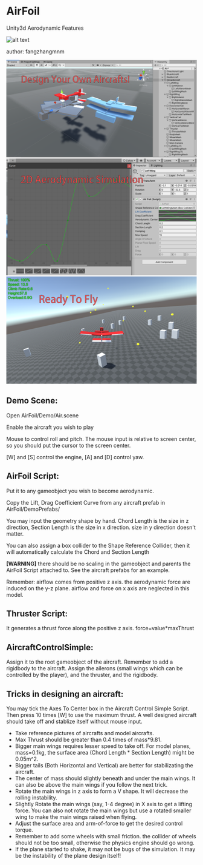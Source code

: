 # AirFoil

Unity3d Aerodynamic Features

![alt text](222.gif)

author: fangzhangmnm

![alt text](1.png)
![alt text](2.png)
![alt text](3.png)

## Demo Scene:

Open AirFoil/Demo/Air.scene

Enable the aircraft you wish to play

Mouse to control roll and pitch. The mouse input is relative to screen center, so you should put the cursor to the screen center.

[W] and [S] control the engine, [A] and [D] control yaw.

## AirFoil Script:

Put it to any gameobject you wish to become aerodynamic.

Copy the Lift, Drag Coefficient Curve from any aircraft prefab in AirFoil/DemoPrefabs/

You may input the geometry shape by hand. Chord Length is the size in z direction, Section Length is the size in x direction. size in y direction doesn't matter.

You can also assign a box collider to the Shape Reference Collider, then it will automatically calculate the Chord and Section Length

**[WARNING]** there should be no scaling in the gameobject and parents the AirFoil Script attached to. See the aircraft prefabs for an example. 

Remember: airflow comes from positive z axis. the aerodynamic force are induced on the y-z plane. airflow and force on x axis are neglected in this model.

## Thruster Script:

It generates a thrust force along the positive z axis. force=value*maxThrust
	
## AircraftControlSimple:

Assign it to the root gameobject of the aircraft. Remember to add a rigidbody to the aircraft. Assign the ailerons (small wings which can be controlled by the player), and the thruster, and the rigidbody.

## Tricks in designing an aircraft:

You may tick the Axes To Center box in the Aircraft Control Simple Script. Then press 10 times [W] to use the maximum thrust. A well designed aircraft should take off and stablize itself without mouse input.
	
- Take reference pictures of aircrafts and model aircrafts.
- Max Thrust should be greater than 0.4 times of mass*9.81.
- Bigger main wings requires lesser speed to take off. For model planes, mass=0.1kg, the surface area (Chord Length * Section Length) might be 0.05m^2.
- Bigger tails (Both Horizontal and Vertical) are better for stabilizating the aircraft.
- The center of mass should slightly beneath and under the main wings. It can also be above the main wings if you follow the next trick.
- Rotate the main wings in z axis to form a V shape. It will decrease the rolling instability.
- Slightly Rotate the main wings (say, 1-4 degree) in X axis to get a lifting force. You can also not rotate the main wings but use a rotated smaller wing to make the main wings raised when flying. 
- Adjust the surface area and arm-of-force to get the desired control torque.
- Remember to add some wheels with small friction. the collider of wheels should not be too small, otherwise the physics engine should go wrong.
- If the plane started to shake, it may not be bugs of the simulation. It may be the instability of the plane design itself!
